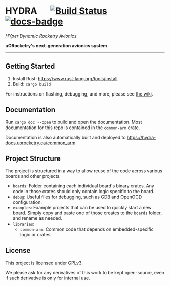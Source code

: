 # HYDRA &emsp; [![Build Status]][actions] [![docs-badge]][docs]
*HYper Dynamic Rocketry Avionics*

[Build Status]: https://github.com/uorocketry/hydra/actions/workflows/build.yml/badge.svg
[actions]: https://github.com/uorocketry/hydra/actions?query=branch%3Amaster
[docs-badge]: https://img.shields.io/github/actions/workflow/status/uorocketry/hydra/docs.yml?label=docs
[docs]: http://hydra-docs.uorocketry.ca/common_arm

**uORocketry's next-generation avionics system**

---

## Getting Started

1. Install Rust: https://www.rust-lang.org/tools/install
2. Build: `cargo build`

For instructions on flashing, debugging, and more, please see [the wiki](https://avwiki.uorocketry.ca/en/Avionics/HYDRA/Software).

## Documentation

Run `cargo doc --open` to build and open the documentation. Most documentation for this repo is contained in the `common-arm` crate.

Documentation is also automatically built and deployed to https://hydra-docs.uorocketry.ca/common_arm

## Project Structure
The project is structured in a way to allow reuse of the code across various boards and other projects.

- `boards`: Folder containing each individual board's binary crates. Any code in those crates should only contain logic specific to the board.
- `debug`: Useful files for debugging, such as GDB and OpenOCD configuration.
- `examples`: Example projects that can be used to quickly start a new board. Simply copy and paste one of those creates to the `boards` folder, and rename as needed.
- `libraries`:
  - `common-arm`: Common code that depends on embedded-specific logic or crates.

## License

This project is licensed under GPLv3.

We please ask for any derivatives of this work to be kept open-source, even if such derivative is only for internal use.